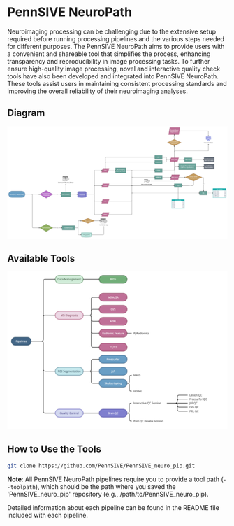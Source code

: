 # PennSIVE NeuroPath
Neuroimaging processing can be challenging due to the extensive setup required before running processing pipelines and the various steps needed for different purposes. The PennSIVE NeuroPath aims to provide users with a convenient and shareable tool that simplifies the process, enhancing transparency and reproducibility in image processing tasks. To further ensure high-quality image processing, novel and interactive quality check tools have also been developed and integrated into PennSIVE NeuroPath. These tools assist users in maintaining consistent processing standards and improving the overall reliability of their neuroimaging analyses.

## Diagram
![Diagram](/figure/PennSIVE_NeuroPath.jpg)

## Available Tools
![Tool](/figure/NeuroPIP.png)

## How to Use the Tools
```bash
git clone https://github.com/PennSIVE/PennSIVE_neuro_pip.git

```

**Note**: All PennSIVE NeuroPath pipelines require you to provide a tool path (`--toolpath`), which should be the path where you saved the 'PennSIVE_neuro_pip' repository (e.g., /path/to/PennSIVE_neuro_pip).

Detailed information about each pipeline can be found in the README file included with each pipeline.